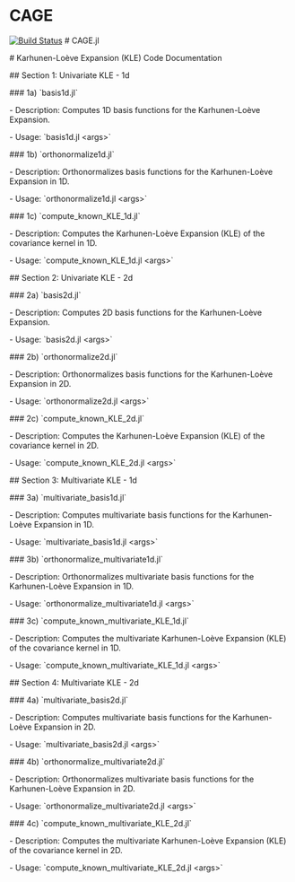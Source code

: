 # CAGE

[![Build Status](https://github.com/dawranadeep/CAGE.jl/actions/workflows/CI.yml/badge.svg?branch=main)](https://github.com/dawranadeep/CAGE.jl/actions/workflows/CI.yml?query=branch%3Amain) \# CAGE.jl

\# Karhunen-Loève Expansion (KLE) Code Documentation

\## Section 1: Univariate KLE - 1d

\### 1a) \`basis1d.jl\`

\- Description: Computes 1D basis functions for the Karhunen-Loève Expansion.

\- Usage: \`basis1d.jl \<args\>\`

\### 1b) \`orthonormalize1d.jl\`

\- Description: Orthonormalizes basis functions for the Karhunen-Loève Expansion in 1D.

\- Usage: \`orthonormalize1d.jl \<args\>\`

\### 1c) \`compute_known_KLE_1d.jl\`

\- Description: Computes the Karhunen-Loève Expansion (KLE) of the covariance kernel in 1D.

\- Usage: \`compute_known_KLE_1d.jl \<args\>\`

\## Section 2: Univariate KLE - 2d

\### 2a) \`basis2d.jl\`

\- Description: Computes 2D basis functions for the Karhunen-Loève Expansion.

\- Usage: \`basis2d.jl \<args\>\`

\### 2b) \`orthonormalize2d.jl\`

\- Description: Orthonormalizes basis functions for the Karhunen-Loève Expansion in 2D.

\- Usage: \`orthonormalize2d.jl \<args\>\`

\### 2c) \`compute_known_KLE_2d.jl\`

\- Description: Computes the Karhunen-Loève Expansion (KLE) of the covariance kernel in 2D.

\- Usage: \`compute_known_KLE_2d.jl \<args\>\`

\## Section 3: Multivariate KLE - 1d

\### 3a) \`multivariate_basis1d.jl\`

\- Description: Computes multivariate basis functions for the Karhunen-Loève Expansion in 1D.

\- Usage: \`multivariate_basis1d.jl \<args\>\`

\### 3b) \`orthonormalize_multivariate1d.jl\`

\- Description: Orthonormalizes multivariate basis functions for the Karhunen-Loève Expansion in 1D.

\- Usage: \`orthonormalize_multivariate1d.jl \<args\>\`

\### 3c) \`compute_known_multivariate_KLE_1d.jl\`

\- Description: Computes the multivariate Karhunen-Loève Expansion (KLE) of the covariance kernel in 1D.

\- Usage: \`compute_known_multivariate_KLE_1d.jl \<args\>\`

\## Section 4: Multivariate KLE - 2d

\### 4a) \`multivariate_basis2d.jl\`

\- Description: Computes multivariate basis functions for the Karhunen-Loève Expansion in 2D.

\- Usage: \`multivariate_basis2d.jl \<args\>\`

\### 4b) \`orthonormalize_multivariate2d.jl\`

\- Description: Orthonormalizes multivariate basis functions for the Karhunen-Loève Expansion in 2D.

\- Usage: \`orthonormalize_multivariate2d.jl \<args\>\`

\### 4c) \`compute_known_multivariate_KLE_2d.jl\`

\- Description: Computes the multivariate Karhunen-Loève Expansion (KLE) of the covariance kernel in 2D.

\- Usage: \`compute_known_multivariate_KLE_2d.jl \<args\>\`
